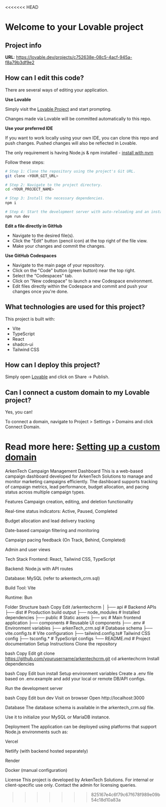 <<<<<<< HEAD
# Welcome to your Lovable project

## Project info

**URL**: https://lovable.dev/projects/c752638e-08c5-4acf-945a-f8a79b3df9e2

## How can I edit this code?

There are several ways of editing your application.

**Use Lovable**

Simply visit the [Lovable Project](https://lovable.dev/projects/c752638e-08c5-4acf-945a-f8a79b3df9e2) and start prompting.

Changes made via Lovable will be committed automatically to this repo.

**Use your preferred IDE**

If you want to work locally using your own IDE, you can clone this repo and push changes. Pushed changes will also be reflected in Lovable.

The only requirement is having Node.js & npm installed - [install with nvm](https://github.com/nvm-sh/nvm#installing-and-updating)

Follow these steps:

```sh
# Step 1: Clone the repository using the project's Git URL.
git clone <YOUR_GIT_URL>

# Step 2: Navigate to the project directory.
cd <YOUR_PROJECT_NAME>

# Step 3: Install the necessary dependencies.
npm i

# Step 4: Start the development server with auto-reloading and an instant preview.
npm run dev
```

**Edit a file directly in GitHub**

- Navigate to the desired file(s).
- Click the "Edit" button (pencil icon) at the top right of the file view.
- Make your changes and commit the changes.

**Use GitHub Codespaces**

- Navigate to the main page of your repository.
- Click on the "Code" button (green button) near the top right.
- Select the "Codespaces" tab.
- Click on "New codespace" to launch a new Codespace environment.
- Edit files directly within the Codespace and commit and push your changes once you're done.

## What technologies are used for this project?

This project is built with:

- Vite
- TypeScript
- React
- shadcn-ui
- Tailwind CSS

## How can I deploy this project?

Simply open [Lovable](https://lovable.dev/projects/c752638e-08c5-4acf-945a-f8a79b3df9e2) and click on Share -> Publish.

## Can I connect a custom domain to my Lovable project?

Yes, you can!

To connect a domain, navigate to Project > Settings > Domains and click Connect Domain.

Read more here: [Setting up a custom domain](https://docs.lovable.dev/tips-tricks/custom-domain#step-by-step-guide)
=======
ArkenTech Campaign Management Dashboard
This is a web-based campaign dashboard developed for ArkenTech Solutions to manage and monitor marketing campaigns efficiently. The dashboard supports tracking of campaign metrics, lead performance, budget allocation, and pacing status across multiple campaign types.

Features
Campaign creation, editing, and deletion functionality

Real-time status indicators: Active, Paused, Completed

Budget allocation and lead delivery tracking

Date-based campaign filtering and monitoring

Campaign pacing feedback (On Track, Behind, Completed)

Admin and user views

Tech Stack
Frontend: React, Tailwind CSS, TypeScript

Backend: Node.js with API routes

Database: MySQL (refer to arkentech_crm.sql)

Build Tool: Vite

Runtime: Bun

Folder Structure
bash
Copy
Edit
/arkentechcrm
│
├── api               # Backend APIs
├── dist              # Production build output
├── node_modules      # Installed dependencies
├── public            # Static assets
├── src               # Main frontend application
├── components        # Reusable UI components
├── .env              # Environment variables
├── arkenTech_crm.sql # Database schema
├── vite.config.ts    # Vite configuration
├── tailwind.config.ts# Tailwind CSS config
├── tsconfig.*        # TypeScript configs
└── README.md         # Project documentation
Setup Instructions
Clone the repository

bash
Copy
Edit
git clone https://github.com/yourusername/arkentechcrm.git
cd arkentechcrm
Install dependencies

bash
Copy
Edit
bun install
Setup environment variables
Create a .env file based on .env.example and add your local or remote DB/API configs.

Run the development server

bash
Copy
Edit
bun dev
Visit on browser
Open http://localhost:3000

Database
The database schema is available in the arkentech_crm.sql file.

Use it to initialize your MySQL or MariaDB instance.

Deployment
The application can be deployed using platforms that support Node.js environments such as:

Vercel

Netlify (with backend hosted separately)

Render

Docker (manual configuration)

License
This project is developed by ArkenTech Solutions. For internal or client-specific use only. Contact the admin for licensing queries.
>>>>>>> 825167e4c6f79c67f678f989e09b54c18d10a83a
